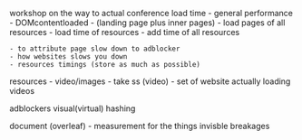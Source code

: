  workshop on the way to actual conference
 load time - general performance - DOMcontentloaded - (landing page plus inner pages) - load  pages of all resources 
            - load time of resources
            - add time of all resources

    - to attribute page slow down to adblocker
    - how websites slows you down
    - resources timings (store as much as possible)

resources - video/images
          - take ss (video)
          - set of website actually loading videos

adblockers visual(virtual) hashing 

document (overleaf) - measurement for the things 
invisble breakages

